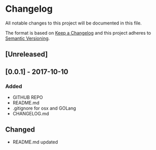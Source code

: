 # Changelog
All notable changes to this project will be documented in this file.

The format is based on [Keep a Changelog](http://keepachangelog.com/en/1.0.0/)
and this project adheres to [Semantic Versioning](http://semver.org/spec/v2.0.0.html).

## [Unreleased]

## [0.0.1] - 2017-10-10
### Added
- GITHUB REPO
- README.md
- .gitignore for osx and GOLang
- CHANGELOG.md

## Changed
- README.md updated
